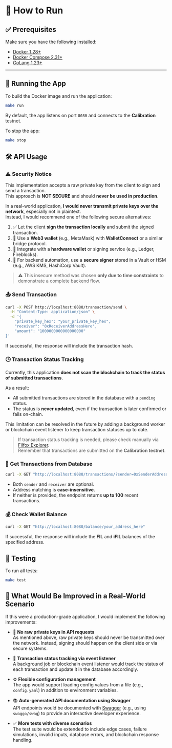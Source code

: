 # 🧾 How to Run

## ✅ Prerequisites

Make sure you have the following installed:

- [Docker 1.28+](https://www.docker.com/)
- [Docker Compose 2.31+](https://docs.docker.com/compose/)
- [GoLang 1.23+](https://go.dev/doc/install)
---

## 🚀 Running the App

To build the Docker image and run the application:

```bash
make run
```

By default, the app listens on port `8080` and connects to the **Calibration** testnet.

To stop the app:

```bash
make stop
```

## 🛠️ API Usage

### ⚠️ Security Notice

This implementation accepts a raw private key from the client to sign and send a transaction.  
This approach is **NOT SECURE** and should **never be used in production**.

In a real-world application, **I would never transmit private keys over the network**, especially not in plaintext.  
Instead, I would recommend one of the following secure alternatives:

1. ✅ Let the client **sign the transaction locally** and submit the signed transaction.
2. 🔐 Use a **Web3 wallet** (e.g., MetaMask) with **WalletConnect** or a similar bridge protocol.
3. 💾 Integrate with a **hardware wallet** or signing service (e.g., Ledger, Fireblocks).
4. 🧰 For backend automation, use a **secure signer** stored in a Vault or HSM (e.g., AWS KMS, HashiCorp Vault).

> ⚠️ This insecure method was chosen **only due to time constraints** to demonstrate a complete backend flow.

### 📤 Send Transaction

```bash
curl -X POST http://localhost:8080/transaction/send \
  -H "Content-Type: application/json" \
  -d '{
    "private_key_hex": "your_private_key_hex",
    "receiver": "0xReceiverAddressHere",
    "amount": "1000000000000000000"
}'
```

If successful, the response will include the transaction hash.

### 🕒 Transaction Status Tracking

Currently, this application **does not scan the blockchain to track the status of submitted transactions**.

As a result:

- All submitted transactions are stored in the database with a `pending` status.
- The status is **never updated**, even if the transaction is later confirmed or fails on-chain.

This limitation can be resolved in the future by adding a background worker or blockchain event listener to keep transaction statuses up to date.

> If transaction status tracking is needed, please check manually via [Filfox Explorer](https://filfox.info/en).  
> Remember that transactions are submitted on the **Calibration testnet**.

### 📄 Get Transactions from Database

```bash
curl -X GET "http://localhost:8080/transactions/?sender=0xSenderAddressHere&receiver=0xReceiverAddressHere"
```

- Both `sender` and `receiver` are optional.
- Address matching is **case-insensitive**.
- If neither is provided, the endpoint returns **up to 100** recent transactions.

### 💰 Check Wallet Balance

```bash
curl -X GET "http://localhost:8080/balance/your_address_here"
```

If successful, the response will include the **FIL** and **iFIL** balances of the specified address.

## 🧪 Testing

To run all tests:

```bash
make test
```

## 🚀 What Would Be Improved in a Real-World Scenario

If this were a production-grade application, I would implement the following improvements:

- 🔐 **No raw private keys in API requests**  
  As mentioned above, raw private keys should never be transmitted over the network. Instead, signing should happen on the client side or via secure systems.

- 📡 **Transaction status tracking via event listener**  
  A background job or blockchain event listener would track the status of each transaction and update it in the database accordingly.

- ⚙️ **Flexible configuration management**  
  The app would support loading config values from a file (e.g., `config.yaml`) in addition to environment variables.

- 📚 **Auto-generated API documentation using Swagger**  
  API endpoints would be documented with [Swagger](https://swagger.io/) (e.g., using `swaggo/swag`) to provide an interactive developer experience.

- ✅ **More tests with diverse scenarios**  
  The test suite would be extended to include edge cases, failure simulations, invalid inputs, database errors, and blockchain response handling.
